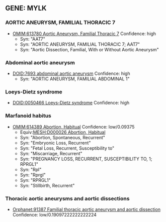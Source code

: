
## GENE: MYLK

### AORTIC ANEURYSM, FAMILIAL THORACIC 7
 * [OMIM:613780 Aortic Aneurysm, Familial Thoracic 7](http://beta.monarchinitiative.org/disease/OMIM:613780) Confidence: high
    * Syn: "AAT7"
    * Syn: "AORTIC ANEURYSM, FAMILIAL THORACIC 7; AAT7"
    * Syn: "Aortic Dissection, Familial, With or Without Aortic Aneurysm"

### Abdominal aortic aneurysm
 * [DOID:7693 abdominal aortic aneurysm](http://beta.monarchinitiative.org/disease/DOID:7693) Confidence: high
    * Syn: "AORTIC ANEURYSM, FAMILIAL ABDOMINAL 1"

### Loeys-Dietz syndrome
 * [DOID:0050466 Loeys-Dietz syndrome](http://beta.monarchinitiative.org/disease/DOID:0050466) Confidence: high

### Marfanoid habitus
 * [OMIM:614389 Abortion, Habitual](http://beta.monarchinitiative.org/disease/OMIM:614389) Confidence: low/0.09375
    * Equiv:[MESH:D000026 Abortion, Habitual](http://beta.monarchinitiative.org/disease/MESH:D000026)
    * Syn: "Abortion, Spontaneous, Recurrent"
    * Syn: "Embryonic Loss, Recurrent"
    * Syn: "Fetal Loss, Recurrent, Susceptibility to"
    * Syn: "Miscarriage, Recurrent"
    * Syn: "PREGNANCY LOSS, RECURRENT, SUSCEPTIBILITY TO, 1; RPRGL1"
    * Syn: "Rpl"
    * Syn: "Rprgl"
    * Syn: "RPRGL1"
    * Syn: "Stillbirth, Recurrent"

### Thoracic aortic aneurysms and aortic dissections
 * [Orphanet:91387 Familial thoracic aortic aneurysm and aortic dissection](http://beta.monarchinitiative.org/disease/Orphanet:91387) Confidence: low/0.19097222222222224
